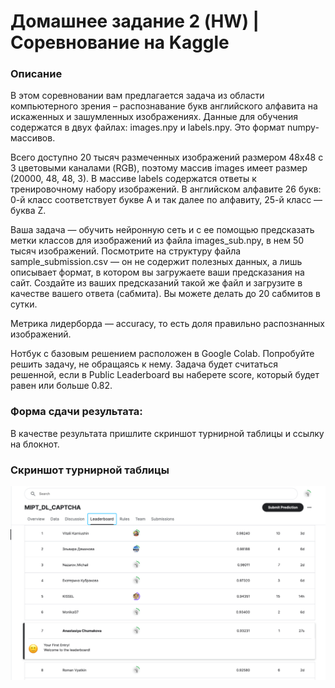 # Домашнее задание 2 (HW) | Соревнование на Kaggle

### Описание
В этом соревновании вам предлагается задача из области компьютерного зрения – распознавание букв английского алфавита на искаженных и зашумленных изображениях.
Данные для обучения содержатся в двух файлах: images.npy и labels.npy. Это формат numpy-массивов.

Всего доступно 20 тысяч размеченных изображений размером 48x48 с 3 цветовыми каналами (RGB), поэтому массив images имеет размер (20000, 48, 48, 3). В массиве labels содержатся ответы к тренировочному набору изображений. В английском алфавите 26 букв: 0-й класс соответствует букве А и так далее по алфавиту, 25-й класс — буква Z.

Ваша задача — обучить нейронную сеть и с ее помощью предсказать метки классов для изображений из файла images_sub.npy, в нем 50 тысяч изображений. Посмотрите на структуру файла sample_submission.csv — он не содержит полезных данных, а лишь описывает формат, в котором вы загружаете ваши предсказания на сайт. Создайте из ваших предсказаний такой же файл и загрузите в качестве вашего ответа (сабмита). Вы можете делать до 20 сабмитов в сутки.

Метрика лидерборда — accuracy, то есть доля правильно распознанных изображений.

Нотбук с базовым решением расположен в Google Colab. Попробуйте решить задачу, не обращаясь к нему. Задача будет считаться решенной, если в Public Leaderboard вы наберете score, который будет равен или больше 0.82.

### Форма сдачи результата:
В качестве результата пришлите скриншот турнирной таблицы и ссылку на блокнот.
### Скриншот турнирной таблицы
![img.png](img.png)
